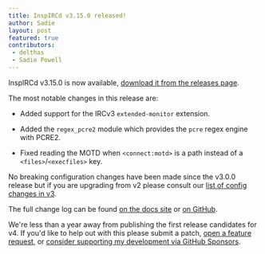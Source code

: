 ```yaml
---
title: InspIRCd v3.15.0 released!
author: Sadie
layout: post
featured: true
contributors:
 - delthas
 - Sadie Powell
---
```


InspIRCd v3.15.0 is now available, [download it from the releases page](https://github.com/inspircd/inspircd/releases).

The most notable changes in this release are:

- Added support for the IRCv3 `extended-monitor` extension.

- Added the `regex_pcre2` module which provides the `pcre` regex engine with PCRE2.

- Fixed reading the MOTD when `<connect:motd>` is a path instead of a `<files>`/`<execfiles>` key.

<!--more-->

No breaking configuration changes have been made since the v3.0.0 release but if you are upgrading from v2 please consult our [list of config changes in v3](https://docs.inspircd.org/3/breaking-changes).

The full change log can be found [on the docs site](https://docs.inspircd.org/3/change-log/#inspircd-3150) or [on GitHub](https://github.com/inspircd/inspircd/compare/v3.14.0...v3.15.0).

We're less than a year away from publishing the first release candidates for v4. If you'd like to help out with this please submit a patch, [open a feature request](https://github.com/inspircd/inspircd/issues/new?template=FEATURE_REQUEST.md), or [consider supporting my development via GitHub Sponsors](https://github.com/sponsors/SadieCat/).

